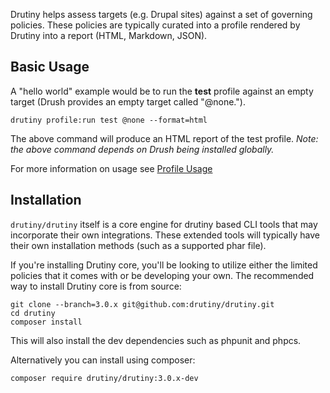 Drutiny helps assess targets (e.g. Drupal sites) against a set of governing
policies. These policies are typically curated into a profile rendered by
Drutiny into a report (HTML, Markdown, JSON).

## Basic Usage
A "hello world" example would be to run the __test__ profile against an empty
target (Drush provides an empty target called "@none.").

```
drutiny profile:run test @none --format=html
```
The above command will produce an HTML report of the test profile.
*Note: the above command depends on Drush being installed globally.*

For more information on usage see [Profile Usage](Usage/Profile.md)

## Installation

`drutiny/drutiny` itself is a core engine for drutiny based CLI tools that may
incorporate their own integrations. These extended tools will typically have
their own installation methods (such as a supported phar file).

If you're installing Drutiny core, you'll be looking to utilize either the
limited policies that it comes with or be developing your own. The recommended
way to install Drutiny core is from source:

```
git clone --branch=3.0.x git@github.com:drutiny/drutiny.git
cd drutiny
composer install
```

This will also install the dev dependencies such as phpunit and phpcs.

Alternatively you can install using composer:

```
composer require drutiny/drutiny:3.0.x-dev
```
